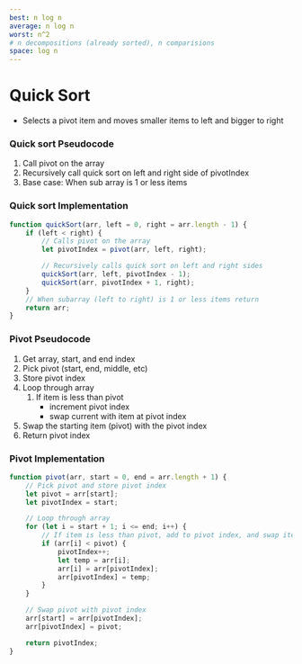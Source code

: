 ```yaml
---
best: n log n
average: n log n
worst: n^2
# n decompositions (already sorted), n comparisions
space: log n
---
```

# Quick Sort
- Selects a pivot item and moves smaller items to left and bigger to right

### Quick sort Pseudocode
1. Call pivot on the array
2. Recursively call quick sort on left and right side of pivotIndex
3. Base case: When sub array is 1 or less items

### Quick sort Implementation
``` js
function quickSort(arr, left = 0, right = arr.length - 1) {
	if (left < right) {
		// Calls pivot on the array
		let pivotIndex = pivot(arr, left, right);

		// Recursively calls quick sort on left and right sides
		quickSort(arr, left, pivotIndex - 1);
		quickSort(arr, pivotIndex + 1, right);
	}
	// When subarray (left to right) is 1 or less items return
	return arr;
}
```

### Pivot Pseudocode
1. Get array, start, and end index 
2. Pick pivot (start, end, middle, etc)
3. Store pivot index
4. Loop through array
	1. If item is less than pivot
		- increment pivot index
		- swap current with item at pivot index
5. Swap the starting item (pivot) with the pivot index
6. Return pivot index

### Pivot Implementation
``` js
function pivot(arr, start = 0, end = arr.length + 1) {
	// Pick pivot and store pivot index
	let pivot = arr[start];
	let pivotIndex = start;

	// Loop through array
	for (let i = start + 1; i <= end; i++) {
		// If item is less than pivot, add to pivot index, and swap item
		if (arr[i] < pivot) {
			pivotIndex++;
			let temp = arr[i];
			arr[i] = arr[pivotIndex];
			arr[pivotIndex] = temp;
		}
	}

	// Swap pivot with pivot index
	arr[start] = arr[pivotIndex];
	arr[pivotIndex] = pivot;

	return pivotIndex;
}
```